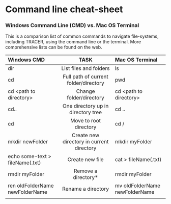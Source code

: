 # Command line cheat-sheet

### Windows Command Line \(CMD\) vs. Mac OS Terminal

This is a comparison list of common commands to navigate file-systems, including TRACER, using the command line or the terminal. More comprehensive lists can be found on the web.

| **Windows CMD** | TASK | **Mac OS Terminal** |
| :--- | :---: | :--- |
| dir | List files and folders | ls |
| cd | Full path of current folder/directory | pwd |
| cd &lt;path to directory&gt; | Change folder/directory | cd &lt;path to directory&gt; |
| cd.. | One directory up in directory tree | cd .. |
| cd | Move to root directory | cd / |
| mkdir newFolder | Create new directory in current directory | mkdir myFolder |
| echo some-text &gt; fileName\(.txt\) | Create new file | cat &gt; fileName\(.txt\) |
| rmdir myFolder | Remove a directory\* | rmdir myFolder |
| ren oldFolderName newFolderName | Rename a directory | mv oldFolderName newFolderName |
|  |  |  |



